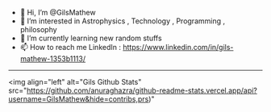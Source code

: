 - 👋 Hi, I’m @GilsMathew
- 👀 I’m interested in Astrophysics , Technology , Programming , philosophy
- 🌱 I’m currently learning new random stuffs
- 📫 How to reach me LinkedIn : https://www.linkedin.com/in/gils-mathew-1353b1113/

<!---
GilsMathew/GilsMathew is a ✨ special ✨ repository because its `README.md` (this file) appears on your GitHub profile.
You can click the Preview link to take a look at your changes.
--->

---

<img align="left" alt="Gils Github Stats" src="https://github.com/anuraghazra/github-readme-stats.vercel.app/api?username=GilsMathew&hide=contribs,prs)"
